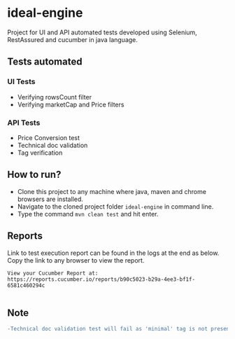 # ideal-engine
Project for UI and API automated tests developed using Selenium, RestAssured and cucumber in java language.

## Tests automated
### UI Tests
* Verifying rowsCount filter 
* Verifying marketCap and Price filters
### API Tests
* Price Conversion test
* Technical doc validation
* Tag verification


## How to run?
* Clone this project to any machine where java, maven and chrome browsers are installed.
* Navigate to the cloned project folder ```ideal-engine``` in command line.
* Type the command ``` mvn clean test ``` and hit enter.

## Reports
Link to test execution report can be found in the logs at the end as below. Copy the link to any browser to view the report.

```
View your Cucumber Report at:                                            
https://reports.cucumber.io/reports/b90c5023-b29a-4ee3-bf1f-6581c460294c
 
 ```


## Note
```diff 
-Technical doc validation test will fail as 'minimal' tag is not present in the response.
```
